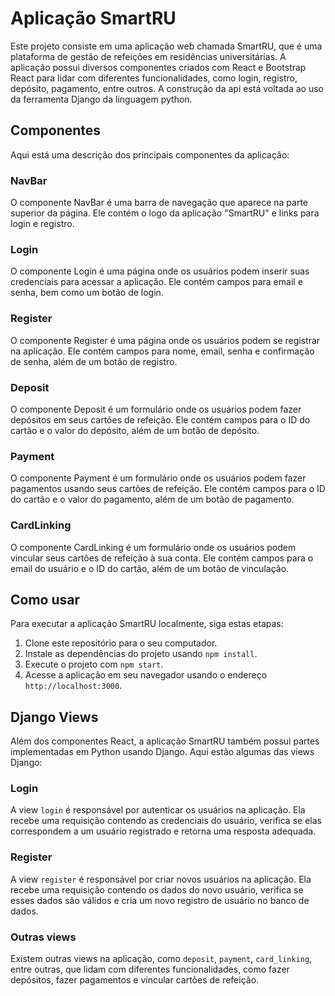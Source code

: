# Aplicação SmartRU

Este projeto consiste em uma aplicação web chamada SmartRU, que é uma plataforma de gestão de refeições em residências universitárias. A aplicação possui diversos componentes criados com React e Bootstrap React para lidar com diferentes funcionalidades, como login, registro, depósito, pagamento, entre outros. A construção da api está voltada ao uso da ferramenta Django da linguagem python.

## Componentes

Aqui está uma descrição dos principais componentes da aplicação:

### NavBar

O componente NavBar é uma barra de navegação que aparece na parte superior da página. Ele contém o logo da aplicação "SmartRU" e links para login e registro.

### Login

O componente Login é uma página onde os usuários podem inserir suas credenciais para acessar a aplicação. Ele contém campos para email e senha, bem como um botão de login.

### Register

O componente Register é uma página onde os usuários podem se registrar na aplicação. Ele contém campos para nome, email, senha e confirmação de senha, além de um botão de registro.

### Deposit

O componente Deposit é um formulário onde os usuários podem fazer depósitos em seus cartões de refeição. Ele contém campos para o ID do cartão e o valor do depósito, além de um botão de depósito.

### Payment

O componente Payment é um formulário onde os usuários podem fazer pagamentos usando seus cartões de refeição. Ele contém campos para o ID do cartão e o valor do pagamento, além de um botão de pagamento.

### CardLinking

O componente CardLinking é um formulário onde os usuários podem vincular seus cartões de refeição à sua conta. Ele contém campos para o email do usuário e o ID do cartão, além de um botão de vinculação.

## Como usar

Para executar a aplicação SmartRU localmente, siga estas etapas:

1. Clone este repositório para o seu computador.
2. Instale as dependências do projeto usando `npm install`.
3. Execute o projeto com `npm start`.
4. Acesse a aplicação em seu navegador usando o endereço `http://localhost:3000`.

## Django Views

Além dos componentes React, a aplicação SmartRU também possui partes implementadas em Python usando Django. Aqui estão algumas das views Django:

### Login

A view `login` é responsável por autenticar os usuários na aplicação. Ela recebe uma requisição contendo as credenciais do usuário, verifica se elas correspondem a um usuário registrado e retorna uma resposta adequada.

### Register

A view `register` é responsável por criar novos usuários na aplicação. Ela recebe uma requisição contendo os dados do novo usuário, verifica se esses dados são válidos e cria um novo registro de usuário no banco de dados.

### Outras views

Existem outras views na aplicação, como `deposit`, `payment`, `card_linking`, entre outras, que lidam com diferentes funcionalidades, como fazer depósitos, fazer pagamentos e vincular cartões de refeição.


